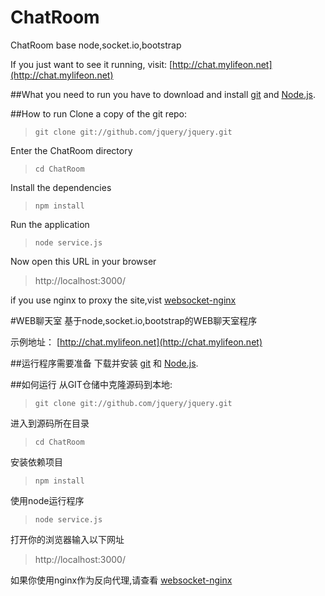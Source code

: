 # ChatRoom
ChatRoom base node,socket.io,bootstrap

If you just want to see it running, visit: [http://chat.mylifeon.net](http://chat.mylifeon.net)

##What you need to run
you have to download and install [git](http://git-scm.com/downloads) and [Node.js](http://nodejs.org/download/).

##How to run
Clone a copy of the git repo: 
> `git clone git://github.com/jquery/jquery.git`

Enter the ChatRoom directory
> `cd ChatRoom`

Install the dependencies
> `npm install`

Run the application
> `node service.js`

Now open this URL in your browser
> http://localhost:3000/

if you use nginx to proxy the site,vist [websocket-nginx](https://www.nginx.com/blog/websocket-nginx/)


#WEB聊天室
基于node,socket.io,bootstrap的WEB聊天室程序

示例地址： [http://chat.mylifeon.net](http://chat.mylifeon.net)


##运行程序需要准备
下载并安装 [git](http://git-scm.com/downloads) 和 [Node.js](http://nodejs.org/download/).

##如何运行
从GIT仓储中克隆源码到本地: 
> `git clone git://github.com/jquery/jquery.git`

进入到源码所在目录
> `cd ChatRoom`

安装依赖项目
> `npm install`

使用node运行程序
> `node service.js`

打开你的浏览器输入以下网址
> http://localhost:3000/

如果你使用nginx作为反向代理,请查看 [websocket-nginx](https://www.nginx.com/blog/websocket-nginx/)
